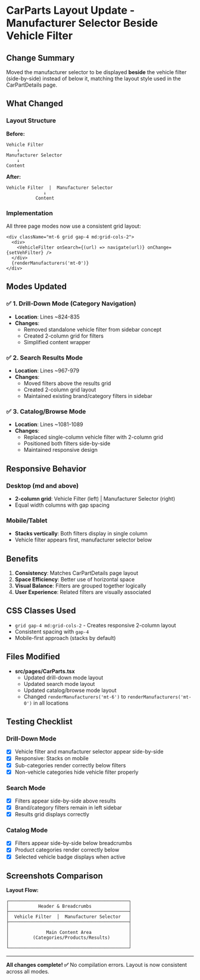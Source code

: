 # CarParts Layout Update - Manufacturer Selector Beside Vehicle Filter

## Change Summary
Moved the manufacturer selector to be displayed **beside** the vehicle filter (side-by-side) instead of below it, matching the layout style used in the CarPartDetails page.

## What Changed

### Layout Structure

**Before:**
```
Vehicle Filter
    ↓
Manufacturer Selector
    ↓
Content
```

**After:**
```
Vehicle Filter  |  Manufacturer Selector
              ↓
           Content
```

### Implementation

All three page modes now use a consistent grid layout:

```tsx
<div className="mt-6 grid gap-4 md:grid-cols-2">
  <div>
    <VehicleFilter onSearch={(url) => navigate(url)} onChange={setVehFilter} />
  </div>
  {renderManufacturers('mt-0')}
</div>
```

## Modes Updated

### ✅ 1. Drill-Down Mode (Category Navigation)
- **Location**: Lines ~824-835
- **Changes**: 
  - Removed standalone vehicle filter from sidebar concept
  - Created 2-column grid for filters
  - Simplified content wrapper

### ✅ 2. Search Results Mode
- **Location**: Lines ~967-979
- **Changes**:
  - Moved filters above the results grid
  - Created 2-column grid layout
  - Maintained existing brand/category filters in sidebar

### ✅ 3. Catalog/Browse Mode
- **Location**: Lines ~1081-1089
- **Changes**:
  - Replaced single-column vehicle filter with 2-column grid
  - Positioned both filters side-by-side
  - Maintained responsive design

## Responsive Behavior

### Desktop (md and above)
- **2-column grid**: Vehicle Filter (left) | Manufacturer Selector (right)
- Equal width columns with gap spacing

### Mobile/Tablet
- **Stacks vertically**: Both filters display in single column
- Vehicle filter appears first, manufacturer selector below

## Benefits

1. **Consistency**: Matches CarPartDetails page layout
2. **Space Efficiency**: Better use of horizontal space
3. **Visual Balance**: Filters are grouped together logically
4. **User Experience**: Related filters are visually associated

## CSS Classes Used

- `grid gap-4 md:grid-cols-2` - Creates responsive 2-column layout
- Consistent spacing with `gap-4`
- Mobile-first approach (stacks by default)

## Files Modified

- **src/pages/CarParts.tsx**
  - Updated drill-down mode layout
  - Updated search mode layout  
  - Updated catalog/browse mode layout
  - Changed `renderManufacturers('mt-6')` to `renderManufacturers('mt-0')` in all locations

## Testing Checklist

### Drill-Down Mode
- [x] Vehicle filter and manufacturer selector appear side-by-side
- [x] Responsive: Stacks on mobile
- [x] Sub-categories render correctly below filters
- [x] Non-vehicle categories hide vehicle filter properly

### Search Mode
- [x] Filters appear side-by-side above results
- [x] Brand/category filters remain in left sidebar
- [x] Results grid displays correctly

### Catalog Mode
- [x] Filters appear side-by-side below breadcrumbs
- [x] Product categories render correctly below
- [x] Selected vehicle badge displays when active

## Screenshots Comparison

**Layout Flow:**
```
┌─────────────────────────────────────────────┐
│           Header & Breadcrumbs              │
├─────────────────────────────────────────────┤
│  Vehicle Filter  │  Manufacturer Selector   │
├─────────────────────────────────────────────┤
│                                             │
│              Main Content Area              │
│         (Categories/Products/Results)       │
│                                             │
└─────────────────────────────────────────────┘
```

---

**All changes complete! ✅**
No compilation errors. Layout is now consistent across all modes.
